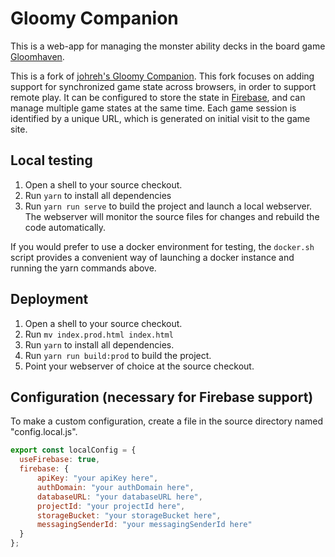 # Gloomy Companion

This is a web-app for managing the monster ability decks in the board game [Gloomhaven](https://boardgamegeek.com/boardgame/174430/gloomhaven).

This is a fork of [johreh's Gloomy Companion](https://johreh.github.io/gloomycompanion/>).  This fork focuses on adding support for synchronized game state across browsers, in order to support remote play.  It can be configured to store the state in [Firebase](https://firebase.google.com), and can manage multiple game states at the same time.  Each game session is identified by a unique URL, which is generated on initial visit to the game site.

## Local testing

1) Open a shell to your source checkout.
2) Run `yarn` to install all dependencies
3) Run `yarn run serve` to build the project and launch a local webserver.  The webserver will monitor the source files for changes and rebuild the code automatically.

If you would prefer to use a docker environment for testing, the `docker.sh` script provides a convenient way of launching a docker instance and running the yarn commands above.

## Deployment

1) Open a shell to your source checkout.
2) Run `mv index.prod.html index.html`
3) Run `yarn` to install all dependencies.
4) Run `yarn run build:prod` to build the project.
5) Point your webserver of choice at the source checkout.

## Configuration (necessary for Firebase support)

To make a custom configuration, create a file in the source directory named "config.local.js". 
```javascript
export const localConfig = {
  useFirebase: true,
  firebase: {
      apiKey: "your apiKey here",
      authDomain: "your authDomain here",
      databaseURL: "your databaseURL here",
      projectId: "your projectId here",
      storageBucket: "your storageBucket here",
      messagingSenderId: "your messagingSenderId here"
  }
};
```
